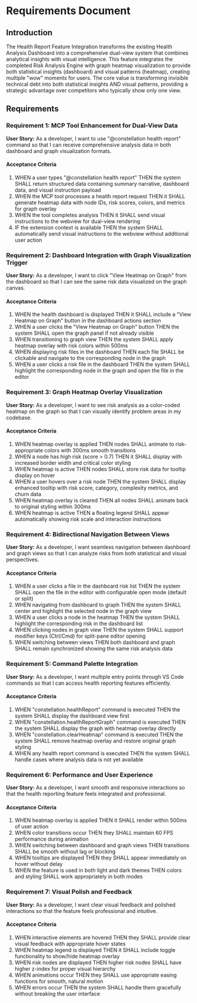 # Requirements Document

## Introduction

The Health Report Feature Integration transforms the existing Health Analysis Dashboard into a comprehensive dual-view system that combines analytical insights with visual intelligence. This feature integrates the completed Risk Analysis Engine with graph heatmap visualization to provide both statistical insights (dashboard) and visual patterns (heatmap), creating multiple "wow" moments for users. The core value is transforming invisible technical debt into both statistical insights AND visual patterns, providing a strategic advantage over competitors who typically show only one view.

## Requirements

### Requirement 1: MCP Tool Enhancement for Dual-View Data

**User Story:** As a developer, I want to use "@constellation health report" command so that I can receive comprehensive analysis data in both dashboard and graph visualization formats.

#### Acceptance Criteria

1. WHEN a user types "@constellation health report" THEN the system SHALL return structured data containing summary narrative, dashboard data, and visual instruction payload
2. WHEN the MCP tool processes a health report request THEN it SHALL generate heatmap data with node IDs, risk scores, colors, and metrics for graph overlay
3. WHEN the tool completes analysis THEN it SHALL send visual instructions to the webview for dual-view rendering
4. IF the extension context is available THEN the system SHALL automatically send visual instructions to the webview without additional user action

### Requirement 2: Dashboard Integration with Graph Visualization Trigger

**User Story:** As a developer, I want to click "View Heatmap on Graph" from the dashboard so that I can see the same risk data visualized on the graph canvas.

#### Acceptance Criteria

1. WHEN the health dashboard is displayed THEN it SHALL include a "View Heatmap on Graph" button in the dashboard actions section
2. WHEN a user clicks the "View Heatmap on Graph" button THEN the system SHALL open the graph panel if not already visible
3. WHEN transitioning to graph view THEN the system SHALL apply heatmap overlay with risk colors within 500ms
4. WHEN displaying risk files in the dashboard THEN each file SHALL be clickable and navigate to the corresponding node in the graph
5. WHEN a user clicks a risk file in the dashboard THEN the system SHALL highlight the corresponding node in the graph and open the file in the editor

### Requirement 3: Graph Heatmap Overlay Visualization

**User Story:** As a developer, I want to see risk analysis as a color-coded heatmap on the graph so that I can visually identify problem areas in my codebase.

#### Acceptance Criteria

1. WHEN heatmap overlay is applied THEN nodes SHALL animate to risk-appropriate colors with 300ms smooth transitions
2. WHEN a node has high risk (score > 0.7) THEN it SHALL display with increased border width and critical color styling
3. WHEN heatmap is active THEN nodes SHALL store risk data for tooltip display on hover
4. WHEN a user hovers over a risk node THEN the system SHALL display enhanced tooltip with risk score, category, complexity metrics, and churn data
5. WHEN heatmap overlay is cleared THEN all nodes SHALL animate back to original styling within 300ms
6. WHEN heatmap is active THEN a floating legend SHALL appear automatically showing risk scale and interaction instructions

### Requirement 4: Bidirectional Navigation Between Views

**User Story:** As a developer, I want seamless navigation between dashboard and graph views so that I can analyze risks from both statistical and visual perspectives.

#### Acceptance Criteria

1. WHEN a user clicks a file in the dashboard risk list THEN the system SHALL open the file in the editor with configurable open mode (default or split)
2. WHEN navigating from dashboard to graph THEN the system SHALL center and highlight the selected node in the graph view
3. WHEN a user clicks a node in the heatmap THEN the system SHALL highlight the corresponding risk in the dashboard list
4. WHEN clicking nodes in graph view THEN the system SHALL support modifier keys (Ctrl/Cmd) for split-pane editor opening
5. WHEN switching between views THEN both dashboard and graph SHALL remain synchronized showing the same risk analysis data

### Requirement 5: Command Palette Integration

**User Story:** As a developer, I want multiple entry points through VS Code commands so that I can access health reporting features efficiently.

#### Acceptance Criteria

1. WHEN "constellation.healthReport" command is executed THEN the system SHALL display the dashboard view first
2. WHEN "constellation.healthReportGraph" command is executed THEN the system SHALL display the graph with heatmap overlay directly
3. WHEN "constellation.clearHeatmap" command is executed THEN the system SHALL remove heatmap overlay and restore original graph styling
4. WHEN any health report command is executed THEN the system SHALL handle cases where analysis data is not yet available

### Requirement 6: Performance and User Experience

**User Story:** As a developer, I want smooth and responsive interactions so that the health reporting feature feels integrated and professional.

#### Acceptance Criteria

1. WHEN heatmap overlay is applied THEN it SHALL render within 500ms of user action
2. WHEN color transitions occur THEN they SHALL maintain 60 FPS performance during animation
3. WHEN switching between dashboard and graph views THEN transitions SHALL be smooth without lag or blocking
4. WHEN tooltips are displayed THEN they SHALL appear immediately on hover without delay
5. WHEN the feature is used in both light and dark themes THEN colors and styling SHALL work appropriately in both modes

### Requirement 7: Visual Polish and Feedback

**User Story:** As a developer, I want clear visual feedback and polished interactions so that the feature feels professional and intuitive.

#### Acceptance Criteria

1. WHEN interactive elements are hovered THEN they SHALL provide clear visual feedback with appropriate hover states
2. WHEN heatmap legend is displayed THEN it SHALL include toggle functionality to show/hide heatmap overlay
3. WHEN risk nodes are displayed THEN higher risk nodes SHALL have higher z-index for proper visual hierarchy
4. WHEN animations occur THEN they SHALL use appropriate easing functions for smooth, natural motion
5. WHEN errors occur THEN the system SHALL handle them gracefully without breaking the user interface
